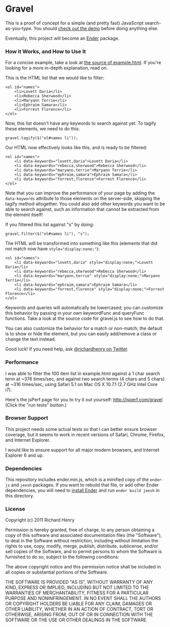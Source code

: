 # Gravel

This is a proof of concept for a simple (and pretty fast) JavaScript search-as-you-type. You should [check out the demo](http://richardhenry.github.com/gravel/example.html) before doing anything else.

Eventually, this project will become an [Ender](http://ender.no.de/) package.

### How it Works, and How to Use It

For a concise example, take a look at [the source of example.html](https://github.com/richardhenry/gravel/blob/master/example.html). If you're looking for a more in-depth explanation, read on.

This is the HTML list that we would like to filter:

    <ol id="names">
        <li>Lovett Daria</li>
        <li>Rebecca Sherwood</li>
        <li>Maryann Terrie</li>
        <li>Ephraim Samara</li>
        <li>Forrest Florence</li>
    </ol>

Now, this list doesn't have any keywords to search against yet. To tagify these elements, we need to do this:

    gravel.tagify($("ol#names li"));

Our HTML now effectively looks like this, and is ready to be filtered:

    <ol id="names">
        <li data-keywords="lovett,daria">Lovett Daria</li>
        <li data-keywords="rebecca,sherwood">Rebecca Sherwood</li>
        <li data-keywords="maryann,terrie">Maryann Terrie</li>
        <li data-keywords="ephraim,samara">Ephraim Samara</li>
        <li data-keywords="forrest,florence">Forrest Florence</li>
    </ol>

Note that you can improve the performance of your page by adding the `data-keywords` attribute to those elements on the server-side, skipping the tagify method altogether. You could also add other keywords you want to be able to search against, such as information that cannot be extracted from the element itself!

If you filtered this list against "s" by doing:

    gravel.filter($("ol#names li"), "s");

The HTML will be transformed into something like this (elements that did not match now have `style="display:none;"`):

    <ol id="names">
        <li data-keywords="lovett,daria" style="display:none;">Lovett Daria</li>
        <li data-keywords="rebecca,sherwood">Rebecca Sherwood</li>
        <li data-keywords="maryann,terrie" style="display:none;">Maryann Terrie</li>
        <li data-keywords="ephraim,samara">Ephraim Samara</li>
        <li data-keywords="forrest,florence" style="display:none;">Forrest Florence</li>
    </ol>

Keywords and queries will automatically be lowercased; you can customize this behavior by passing in your own keywordFunc and queryFunc functions. Take a look at the source code for gravel.js to see how to do that.

You can also customize the behavior for a match or non-match; the default is to show or hide the element, but you can easily add/remove a class or change the text instead.

Good luck! If you need help, ask [@richardhenry on Twitter](http://twitter.com/richardhenry).

### Performance

I was able to filter the 100 item list in example.html against a 1 char search term at ~376 times/sec, and against two search terms (4 chars and 5 chars) at ~316 times/sec, using Safari 5.1 on Mac OS X 10.7.1 (2.7 GHz Intel Core i7).

Here's the jsPerf page for you to try it out yourself: http://jsperf.com/gravel (Click the "run tests" button.)

### Browser Support

This project needs some actual tests so that I can better ensure browser coverage, but it seems to work in recent versions of Safari, Chrome, Firefox, and Internet Explorer.

I would like to ensure support for all major modern browsers, and Internet Explorer 6 and up.

### Dependencies

This repository includes ender.min.js, which is a minified copy of the `ender-js` and `jeesh` packages. If you want to rebuild that file, or add other Ender dependencies, you will need to [install Ender](http://ender.no.de/) and run `ender build jeesh` in this directory.

### License

Copyright (c) 2011 Richard Henry

Permission is hereby granted, free of charge, to any person obtaining
a copy of this software and associated documentation files (the
"Software"), to deal in the Software without restriction, including
without limitation the rights to use, copy, modify, merge, publish,
distribute, sublicense, and/or sell copies of the Software, and to
permit persons to whom the Software is furnished to do so, subject to
the following conditions:

The above copyright notice and this permission notice shall be
included in all copies or substantial portions of the Software.

THE SOFTWARE IS PROVIDED "AS IS", WITHOUT WARRANTY OF ANY KIND,
EXPRESS OR IMPLIED, INCLUDING BUT NOT LIMITED TO THE WARRANTIES OF
MERCHANTABILITY, FITNESS FOR A PARTICULAR PURPOSE AND
NONINFRINGEMENT. IN NO EVENT SHALL THE AUTHORS OR COPYRIGHT HOLDERS BE
LIABLE FOR ANY CLAIM, DAMAGES OR OTHER LIABILITY, WHETHER IN AN ACTION
OF CONTRACT, TORT OR OTHERWISE, ARISING FROM, OUT OF OR IN CONNECTION
WITH THE SOFTWARE OR THE USE OR OTHER DEALINGS IN THE SOFTWARE.